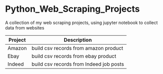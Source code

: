 # Python_Web_Scraping_Projects
A collection of my web scraping projects, using jupyter notebook to collect data from websites

| Project       | Description
| ------------- | -------------
| Amazon        | build csv records from amazon product
| Ebay          | build csv records from ebay product
| Indeed        | build csv records from Indeed job posts
